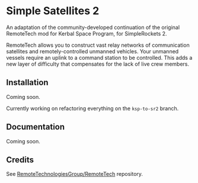 Simple Satellites 2
==========

An adaptation of the community-developed continuation of the original RemoteTech mod for Kerbal Space Program, for SimpleRockets 2.

RemoteTech allows you to construct vast relay networks of communication satellites and remotely-controlled unmanned vehicles.
Your unmanned vessels require an uplink to a command station to be controlled.
This adds a new layer of difficulty that compensates for the lack of live crew members.


Installation
------------

Coming soon.

Currently working on refactoring everything on the `ksp-to-sr2` branch.


Documentation
-------------

Coming soon.


Credits
------------

See [RemoteTechnologiesGroup/RemoteTech](https://github.com/RemoteTechnologiesGroup/RemoteTech) repository.
